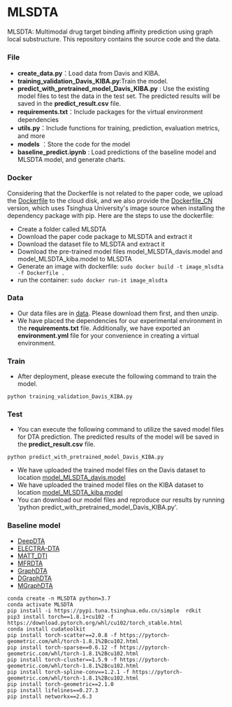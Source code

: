 # MLSDTA
MLSDTA: Multimodal drug target binding affinity prediction using graph local substructure. This repository contains the source code and the data.

### File
- **create_data.py**：Load data from Davis and KIBA.
- **training_validation_Davis_KIBA.py**:Train the model.
- **predict_with_pretrained_model_Davis_KIBA.py** : Use the existing model files to test the data in the test set. The predicted results will be saved in the **predict_result.csv** file.
- **requirements.txt**：Include packages for the virtual environment dependencies
- **utils.py**：Include functions for training, prediction, evaluation metrics, and more
- **models** ：Store the code for the model
- **baseline_predict.ipynb** : Load predictions of the baseline model and MLSDTA model, and generate charts.

### Docker
Considering that the Dockerfile is not related to the paper code, we upload the [Dockerfile](https://drive.google.com/file/d/1YZnhd3ATqFFlgeoDwg1XbERcUxTHZ6t5/view?usp=drive_link) to the cloud disk, and we also provide the [Dockerfile_CN](https://drive.google.com/file/d/1Nh84XlzRdZ0cH_MdGiV9tqJOSgzSZDjF/view?usp=drive_link) version, which uses Tsinghua University's image source when installing the dependency package with pip.
Here are the steps to use the dockerfile:
- Create a folder called MLSDTA
- Download the paper code package to MLSDTA and extract it
- Download the dataset file to MLSDTA and extract it
- Download the pre-trained model files model_MLSDTA_davis.model and model_MLSDTA_kiba.model to MLSDTA
- Generate an image with dockerfile: `sudo docker build -t image_mlsdta -f Dockerfile .`
- run the container: `sudo docker run-it image_mlsdta`


### Data
- Our data files are in [data](https://drive.google.com/file/d/1ABjUhkMWNN0Z47nDn0Mk0vMlp7ANctqs/view?usp=drive_link). Please download them first, and then unzip.
- We have placed the dependencies for our experimental environment in the **requirements.txt** file. Additionally, we have exported an **environment.yml** file for your convenience in creating a virtual environment.

### Train
- After deployment, please execute the following command to train the model.
~~~
python training_validation_Davis_KIBA.py
~~~
### Test
- You can execute the following command to utilize the saved model files for DTA prediction. The predicted results of the model will be saved in the **predict_result.csv** file.
~~~
python predict_with_pretrained_model_Davis_KIBA.py
~~~
- We have uploaded the trained model files on the Davis dataset to location [model_MLSDTA_davis.model](https://drive.google.com/file/d/1kER88JYI8ZhwObv32V_8VJBctwR0kxx7/view?usp=drive_link)
- We have uploaded the trained model files on the KIBA dataset to location [model_MLSDTA_kiba.model](https://drive.google.com/file/d/1kI8ihfGguZP0OXUswgjB-gtwvmM4KaIw/view?usp=drive_link)
- You can download our model files and reproduce our results by running 'python predict_with_pretrained_model_Davis_KIBA.py'.

### Baseline model
- [DeepDTA](https://github.com/hkmztrk/DeepDTA/)
- [ELECTRA-DTA](https://github.com/IILab-Resource/ELECTRA-DTA)
- [MATT_DTI](https://github.com/ZengYuni/MATT_DTI)
- [MFRDTA](https://github.com/JU-HuaY/MFR)
- [GraphDTA](https://github.com/thinng/GraphDTA)
- [DGraphDTA](https://github.com/595693085/DGraphDTA)
- [MGraphDTA](https://github.com/guaguabujianle/MGraphDTA)
~~~
conda create -n MLSDTA python=3.7
conda activate MLSDTA
pip install -i https://pypi.tuna.tsinghua.edu.cn/simple  rdkit
pip3 install torch==1.8.1+cu102 -f https://download.pytorch.org/whl/cu102/torch_stable.html
conda install cudatoolkit
pip install torch-scatter==2.0.8 -f https://pytorch-geometric.com/whl/torch-1.8.1%2Bcu102.html
pip install torch-sparse==0.6.12 -f https://pytorch-geometric.com/whl/torch-1.8.1%2Bcu102.html
pip install torch-cluster==1.5.9 -f https://pytorch-geometric.com/whl/torch-1.8.1%2Bcu102.html
pip install torch-spline-conv==1.2.1 -f https://pytorch-geometric.com/whl/torch-1.8.1%2Bcu102.html
pip install torch-geometric==2.1.0
pip install lifelines==0.27.3
pip install networkx==2.6.3
~~~

